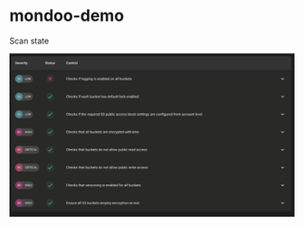 # mondoo-demo

Scan state

![scan result](https://github.com/Indellient/mondoo-demo/blob/demo-t6/images/scan.png?raw=true)